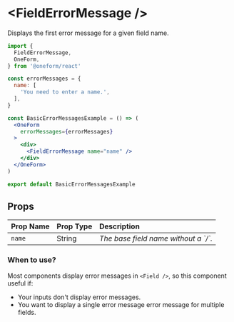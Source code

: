 # &lt;FieldErrorMessage /&gt;

Displays the first error message for a given field name.

```jsx
import {
  FieldErrorMessage,
  OneForm,
} from '@oneform/react'

const errorMessages = {
  name: [
    'You need to enter a name.',
  ],
}

const BasicErrorMessagesExample = () => (
  <OneForm
    errorMessages={errorMessages}
  >
    <div>
      <FieldErrorMessage name="name" />
    </div>
  </OneForm>
)

export default BasicErrorMessagesExample
```

## Props

| Prop Name | Prop Type | Description |
| :--- | :--- | :--- |
| `name` | String | _The base field name without a \`/\`._ |

### When to use?

Most components display error messages in `<Field />`, so this component useful if:

* Your inputs don't display error messages.
* You want to display a single error message error message for multiple fields.

